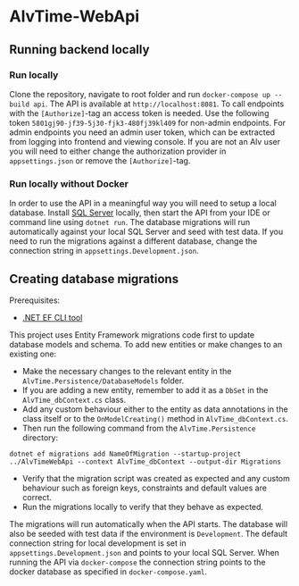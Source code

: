 # AlvTime-WebApi

## Running backend locally

### Run locally

Clone the repository, navigate to root folder and run `docker-compose up --build api`. The API is available at `http://localhost:8081`. To call endpoints with the `[Authorize]`-tag an access token is needed. Use the following token `5801gj90-jf39-5j30-fjk3-480fj39kl409` for non-admin endpoints.
For admin endpoints you need an admin user token, which can be extracted from logging into frontend and viewing console. If you are not an Alv user you will need to either change the authorization provider in `appsettings.json` or remove the `[Authorize]`-tag.

### Run locally without Docker

In order to use the API in a meaningful way you will need to setup a local database. Install [SQL Server](https://www.microsoft.com/en-us/sql-server/sql-server-downloads) locally, then start the API from your IDE or command line using `dotnet run`. The database migrations will run automatically against your local SQL Server and seed with test data. If you need to run the migrations against a different database, change the connection string in `appsettings.Development.json`.

## Creating database migrations

Prerequisites:

- [.NET EF CLI tool](https://learn.microsoft.com/en-us/ef/core/cli/dotnet#installing-the-tools)

This project uses Entity Framework migrations code first to update database models and schema. To add new entities or make changes to an existing one:

- Make the necessary changes to the relevant entity in the `AlvTime.Persistence/DatabaseModels` folder.
- If you are adding a new entity, remember to add it as a `DbSet` in the `AlvTime_dbContext.cs` class.
- Add any custom behaviour either to the entity as data annotations in the class itself or to the `OnModelCreating()` method in `AlvTime_dbContext.cs`.
- Then run the following command from the `AlvTime.Persistence` directory:

`dotnet ef migrations add NameOfMigration --startup-project ../AlvTimeWebApi --context AlvTime_dbContext --output-dir Migrations`

- Verify that the migration script was created as expected and any custom behaviour such as foreign keys, constraints and default values are correct.
- Run the migrations locally to verify that they behave as expected.

The migrations will run automatically when the API starts. The database will also be seeded with test data if the environment is `Development`. The default connection string for local development is set in `appsettings.Development.json` and points to your local SQL Server. When running the API via `docker-compose` the connection string points to the docker database as specified in `docker-compose.yaml`.
